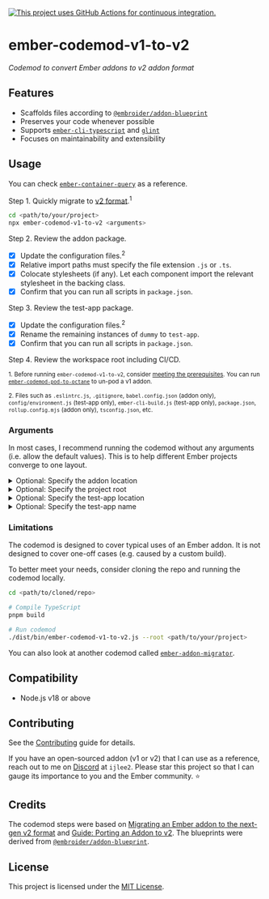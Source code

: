[![This project uses GitHub Actions for continuous integration.](https://github.com/ijlee2/ember-codemod-v1-to-v2/actions/workflows/ci.yml/badge.svg)](https://github.com/ijlee2/ember-codemod-v1-to-v2/actions/workflows/ci.yml)

# ember-codemod-v1-to-v2

_Codemod to convert Ember addons to v2 addon format_


## Features

- Scaffolds files according to [`@embroider/addon-blueprint`](https://github.com/embroider-build/addon-blueprint)
- Preserves your code whenever possible
- Supports [`ember-cli-typescript`](https://docs.ember-cli-typescript.com/) and [`glint`](https://typed-ember.gitbook.io/glint/)
- Focuses on maintainability and extensibility


## Usage

You can check [`ember-container-query`](https://github.com/ijlee2/ember-container-query/pull/151) as a reference.

Step 1. Quickly migrate to [v2 format](https://github.com/embroider-build/embroider/blob/main/ADDON-AUTHOR-GUIDE.md).<sup>1</sup>

```sh
cd <path/to/your/project>
npx ember-codemod-v1-to-v2 <arguments>
```

Step 2. Review the addon package.

- [x] Update the configuration files.<sup>2</sup>
- [x] Relative import paths must specify the file extension `.js` or `.ts`.
- [x] Colocate stylesheets (if any). Let each component import the relevant stylesheet in the backing class.
- [x] Confirm that you can run all scripts in `package.json`.

Step 3. Review the test-app package.

- [x] Update the configuration files.<sup>2</sup>
- [x] Rename the remaining instances of `dummy` to `test-app`.
- [x] Confirm that you can run all scripts in `package.json`.

Step 4. Review the workspace root including CI/CD.

<sup>1. Before running `ember-codemod-v1-to-v2`, consider [meeting the prerequisites](https://github.com/embroider-build/embroider/blob/v1.8.3/PORTING-ADDONS-TO-V2.md#part-3-prerequisites-for-v2-addon). You can run [`ember-codemod-pod-to-octane`](https://github.com/ijlee2/ember-codemod-pod-to-octane) to un-pod a v1 addon.</sup>

<sup>2. Files such as `.eslintrc.js`, `.gitignore`, `babel.config.json` (addon only), `config/environment.js` (test-app only), `ember-cli-build.js` (test-app only), `package.json`, `rollup.config.mjs` (addon only), `tsconfig.json`, etc.</sup>


### Arguments

In most cases, I recommend running the codemod without any arguments (i.e. allow the default values). This is to help different Ember projects converge to one layout.

<details>

<summary>Optional: Specify the addon location</summary>

By default, the package name decides where the addon package lives. Pass `--addon-location` to override the logic. This may be useful if you have a workspace with many addons.

```sh
npx ember-codemod-v1-to-v2 --addon-location packages/ui/buttons
```

</details>


<details>

<summary>Optional: Specify the project root</summary>

Pass `--root` to run the codemod on a project somewhere else (i.e. not in the current directory).

```sh
npx ember-codemod-v1-to-v2 --root <path/to/your/project>
```

</details>


<details>

<summary>Optional: Specify the test-app location</summary>

By default, the test-app package lives in the folder `test-app`. Pass `--test-app-location` to override the logic.

```sh
npx ember-codemod-v1-to-v2 --test-app-location docs-app
```

</details>


<details>

<summary>Optional: Specify the test-app name</summary>

By default, the test-app package is named `test-app`. Pass `--test-app-name` to override the logic. This may be useful if you have a workspace with many addons.

```sh
npx ember-codemod-v1-to-v2 --test-app-name test-app-for-ui-buttons
```

</details>


### Limitations

The codemod is designed to cover typical uses of an Ember addon. It is not designed to cover one-off cases (e.g. caused by a custom build).

To better meet your needs, consider cloning the repo and running the codemod locally.

```sh
cd <path/to/cloned/repo>

# Compile TypeScript
pnpm build

# Run codemod
./dist/bin/ember-codemod-v1-to-v2.js --root <path/to/your/project>
```

You can also look at another codemod called [`ember-addon-migrator`](https://github.com/NullVoxPopuli/ember-addon-migrator).


## Compatibility

- Node.js v18 or above


## Contributing

See the [Contributing](CONTRIBUTING.md) guide for details.

If you have an open-sourced addon (v1 or v2) that I can use as a reference, reach out to me on [Discord](https://discord.gg/emberjs) at `ijlee2`. Please star this project so that I can gauge its importance to you and the Ember community. ⭐


## Credits

The codemod steps were based on [Migrating an Ember addon to the next-gen v2 format](https://www.kaliber5.de/de/blog/v2-addon_en) and [Guide: Porting an Addon to v2](https://github.com/embroider-build/embroider/blob/v3.1.3-core/docs/porting-addons-to-v2.md). The blueprints were derived from [`@embroider/addon-blueprint`](https://github.com/embroider-build/addon-blueprint).


## License

This project is licensed under the [MIT License](LICENSE.md).
